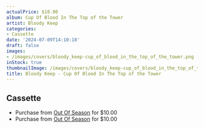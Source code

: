 ```yaml
---
actualPrice: $10.00
album: Cup Of Blood In The Top of the Tower
artist: Bloody Keep
categories:
- Cassette
date: '2024-07-09T14:10:18'
draft: false
images:
- /images/covers/bloody_keep-cup_of_blood_in_the_top_of_the_tower.png
inStock: true
thumbnailImage: /images/covers/bloody_keep-cup_of_blood_in_the_top_of_the_tower-thumb.png
title: Bloody Keep - Cup Of Blood In The Top of the Tower
---
```


## Cassette
* Purchase from [Out Of Season](https://www.outofseasonlabel.com/products/bloody-keep-cup-of-blood-in-the-top-of-the-tower-cassette-tape-old-nick) for $10.00
* Purchase from [Out Of Season](https://www.outofseasonlabel.com/products/bloody-keep-cup-of-blood-in-the-top-of-the-tower-cd) for $10.00
